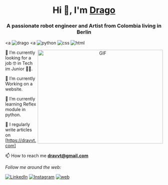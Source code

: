 <h1 align="center">Hi 👋, I'm <a href="https://github.com/dragon90o/" target="blank">
    Drago</a></h1>
<h3 align="center">A passionate robot engineer and Artist from Colombia living in Berlin </h3>

  <a <img src="https://img.shields.io/badge/Artist-Robot%20engineer-purple" alt="drago" /></a>
  <a <img src="https://img.shields.io/badge/python-blue" alt="python" /></a>
  <a> <img src="https://img.shields.io/badge/css-yellow" alt="css" /></a>
  <a> <img src="https://img.shields.io/badge/html-red" alt="html" /></a> 
<p align="center">
    <a target="_blank" align="center">
      <img align="right" top="500" height="300" width="400" alt="GIF" src="https://media.giphy.com/media/qgQUggAC3Pfv687qPC/giphy.gif">
    </a>
    
🔭 I’m currently looking for a job 🤓 in Tech im Junior 👶🏽.
    
🧠 I’m currently Working on a website.

🌱 I’m currently learning Reflex module in python.
    
 📝 I regularly write articles on [https://dravvt.com]
 
📫 How to reach me **dravvt@gmail.com**

 <i>Follow me around the web:</i><br>

<a href="https://www.linkedin.com/in/drago-herrera-cova-14a25124a/" target="_blank"><img src="https://img.shields.io/badge/LinkedIn-%230077B5.svg?&style=flat-square&logo=linkedin&logoColor=white" alt="LinkedIn"></a>
<a href="https://www.instagram.com/dravvt_tech/" target="_blank"><img src="https://img.shields.io/badge/Instagram-%23E4405F.svg?&style=flat-square&logo=instagram&logoColor=white" alt="Instagram"></a>
<a href="https://www.dravvt.com/" target="_blank"><img src="https://img.shields.io/badge/My%20Website-black" alt="web"></a>
